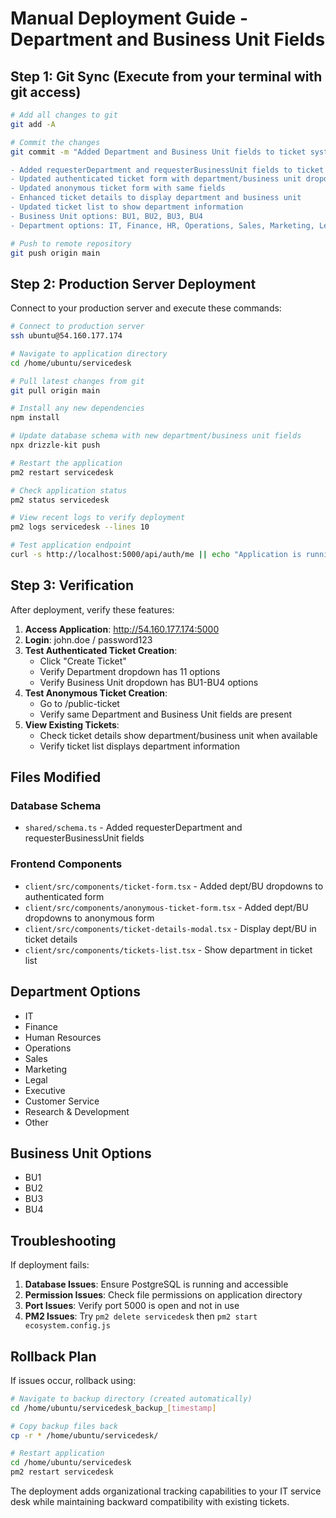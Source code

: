# Manual Deployment Guide - Department and Business Unit Fields

## Step 1: Git Sync (Execute from your terminal with git access)

```bash
# Add all changes to git
git add -A

# Commit the changes
git commit -m "Added Department and Business Unit fields to ticket system

- Added requesterDepartment and requesterBusinessUnit fields to ticket schema
- Updated authenticated ticket form with department/business unit dropdowns  
- Updated anonymous ticket form with same fields
- Enhanced ticket details to display department and business unit
- Updated ticket list to show department information
- Business Unit options: BU1, BU2, BU3, BU4
- Department options: IT, Finance, HR, Operations, Sales, Marketing, Legal, Executive, Customer Service, R&D, Other"

# Push to remote repository
git push origin main
```

## Step 2: Production Server Deployment

Connect to your production server and execute these commands:

```bash
# Connect to production server
ssh ubuntu@54.160.177.174

# Navigate to application directory
cd /home/ubuntu/servicedesk

# Pull latest changes from git
git pull origin main

# Install any new dependencies
npm install

# Update database schema with new department/business unit fields
npx drizzle-kit push

# Restart the application
pm2 restart servicedesk

# Check application status
pm2 status servicedesk

# View recent logs to verify deployment
pm2 logs servicedesk --lines 10

# Test application endpoint
curl -s http://localhost:5000/api/auth/me || echo "Application is running"
```

## Step 3: Verification

After deployment, verify these features:

1. **Access Application**: http://54.160.177.174:5000
2. **Login**: john.doe / password123
3. **Test Authenticated Ticket Creation**:
   - Click "Create Ticket"
   - Verify Department dropdown has 11 options
   - Verify Business Unit dropdown has BU1-BU4 options
4. **Test Anonymous Ticket Creation**: 
   - Go to /public-ticket
   - Verify same Department and Business Unit fields are present
5. **View Existing Tickets**:
   - Check ticket details show department/business unit when available
   - Verify ticket list displays department information

## Files Modified

### Database Schema
- `shared/schema.ts` - Added requesterDepartment and requesterBusinessUnit fields

### Frontend Components
- `client/src/components/ticket-form.tsx` - Added dept/BU dropdowns to authenticated form
- `client/src/components/anonymous-ticket-form.tsx` - Added dept/BU dropdowns to anonymous form  
- `client/src/components/ticket-details-modal.tsx` - Display dept/BU in ticket details
- `client/src/components/tickets-list.tsx` - Show department in ticket list

## Department Options
- IT
- Finance  
- Human Resources
- Operations
- Sales
- Marketing
- Legal
- Executive
- Customer Service
- Research & Development
- Other

## Business Unit Options
- BU1
- BU2
- BU3
- BU4

## Troubleshooting

If deployment fails:

1. **Database Issues**: Ensure PostgreSQL is running and accessible
2. **Permission Issues**: Check file permissions on application directory
3. **Port Issues**: Verify port 5000 is open and not in use
4. **PM2 Issues**: Try `pm2 delete servicedesk` then `pm2 start ecosystem.config.js`

## Rollback Plan

If issues occur, rollback using:

```bash
# Navigate to backup directory (created automatically)
cd /home/ubuntu/servicedesk_backup_[timestamp]

# Copy backup files back
cp -r * /home/ubuntu/servicedesk/

# Restart application
cd /home/ubuntu/servicedesk
pm2 restart servicedesk
```

The deployment adds organizational tracking capabilities to your IT service desk while maintaining backward compatibility with existing tickets.